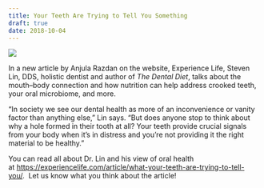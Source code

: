 ```yaml
---
title: Your Teeth Are Trying to Tell You Something
draft: true
date: 2018-10-04
---
```

![](/images/the-dental-diet-book.jpg)

In a new article by Anjula Razdan on the website, Experience Life, Steven Lin, DDS, holistic dentist and author of *The Dental Diet*, talks about the mouth–body connection and how nutrition can help address crooked teeth, your oral microbiome, and more.



“In society we see our dental health as more of an inconvenience or vanity factor than anything else,” Lin says. “But does anyone stop to think about why a hole formed in their tooth at all? Your teeth provide crucial signals from your body when it’s in distress and you’re not providing it the right material to be healthy.”



You can read all about Dr. Lin and his view of oral health at <https://experiencelife.com/article/what-your-teeth-are-trying-to-tell-you/>.  Let us know what you think about the article!